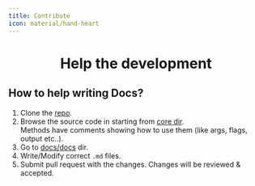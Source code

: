 ```yaml
---
title: Contribute
icon: material/hand-heart
---
```


<h1 align="center"><b>Help the development</b></h1>

## How to help writing Docs?

1. Clone the [repo](https://github.com/KireiSakura-Kit).
2. Browse the source code in starting from [core dir](https://github.com/soymadip/KireiSakura-Kit/tree/main/core).<br>
   Methods have comments showing how to use them (like args, flags, output etc..).
3. Go to [docs/docs](https://github.com/KireiSakura-Kit/docs/docs) dir.
4. Write/Modify correct `.md` files.
5. Submit pull request with the changes. Changes will be reviewed & accepted.
